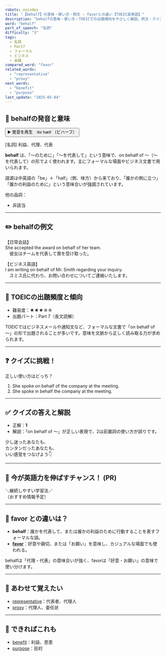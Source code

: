 ```yaml
---
robots: noindex
title: "【behalf】の意味・使い方・例文 ― favorとの違い【TOEIC英単語】"
description: "behalfの意味・使い方・TOEICでの出題傾向をやさしく解説。例文・クイズ付きでfavorとの違いもわかりやすく学べます。"
word: "behalf"
part_of_speech: "名詞"
difficulty: "3"
tags:
  - 名詞
  - Part7
  - フォーマル
  - ビジネス
  - 会議
compared_word: "favor"
related_words:
  - "representative"
  - "proxy"
next_words:
  - "benefit"
  - "purpose"
last_update: "2025-05-04"
---
```


## 🔰 behalfの発音と意味

<button class="play-audio" onclick="playTTS('behalf')">
  <span class="play-audio-main">
    ▶️ 発音を再生　/bɪˈhæf/
  </span>
  <span class="play-audio-sub">
    （ビハーフ）
  </span>
</button>

[名詞] 利益、代理、代表

**behalf** は、「～のために」「～を代表して」という意味で、on behalf of ～（～を代表して）の形でよく使われます。主にフォーマルな場面やビジネス文書で用いられます。

語源は中英語の「be」＋「half」（側、味方）から来ており、「誰かの側に立つ」「誰かの利益のために」という意味合いが強調されています。

他の品詞：  
- 非該当

---

## ✏️ behalfの例文

【日常会話】  
She accepted the award on behalf of her team.  
　彼女はチームを代表して賞を受け取った。

【ビジネス英語】  
I am writing on behalf of Mr. Smith regarding your inquiry.  
　スミス氏に代わり、お問い合わせについてご連絡いたします。

---

## 🎯 TOEICの出題頻度と傾向

- 難易度：★★★☆☆
- 出題パート：Part 7（長文読解）

TOEICではビジネスメールや通知文など、フォーマルな文書で「on behalf of ～」の形で出題されることが多いです。意味を文脈から正しく読み取る力が求められます。

---

## ❓ クイズに挑戦！

正しい使い方はどっち？

1. She spoke on behalf of the company at the meeting.  
2. She spoke in behalf the company at the meeting.

---

## ✅ クイズの答えと解説

- 正解：**1**
- 解説：「on behalf of ～」が正しい表現で、2は前置詞の使い方が誤りです。

少し迷ったあなたも、  
カンタンだったあなたも、  
いい感覚をつなげよう👇️

---

## 🚀 今が英語力を伸ばすチャンス！ (PR)

<div class="info-center">
＼継続しやすい学習法／<br>  
（おすすめ情報予定）
</div>

---

## 🤔  favor との違いは？

- **behalf**：誰かを代表して、または誰かの利益のために行動することを表すフォーマルな語。
- **[favor](/favor)**：好意や親切、または「お願い」を意味し、カジュアルな場面でも使われる。

behalfは「代理・代表」の意味合いが強く、favorは「好意・お願い」の意味で使い分けます。

---

## 🧩 あわせて覚えたい

- [representative](/representative)：代表者、代理人
- [proxy](/proxy)：代理人、委任状

---

## 📖 できればこれも

- [benefit](/benefit)：利益、恩恵
- [purpose](/purpose)：目的

<!-- cvid: aid21_bid09 -->
